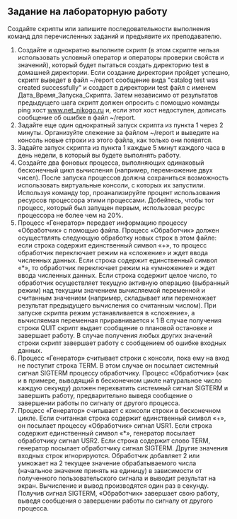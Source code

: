 ## Задание на лабораторную работу
Создайте скрипты или запишите последовательности выполнения команд для перечисленных заданий и
предъявите их преподавателю.
1. Создайте и однократно выполните скрипт (в этом скрипте нельзя использовать условный оператор и
операторы проверки свойств и значений), который будет пытаться создать директорию test в
домашней директории. Если создание директории пройдет успешно, скрипт выведет в файл ~/report
сообщение вида "catalog test was created successfully" и создаст в директории test
файл с именем Дата_Время_Запуска_Скрипта. Затем независимо от результатов предыдущего шага
скрипт должен опросить с помощью команды ping хост www.net_nikogo.ru и, если этот хост
недоступен, дописать сообщение об ошибке в файл ~/report.
2. Задайте еще один однократный запуск скрипта из пункта 1 через 2 минуты. Организуйте слежение за
файлом ~/report и выведите на консоль новые строки из этого файла, как только они появятся.
3. Задайте запуск скрипта из пункта 1 каждые 5 минут каждого часа в день недели, в который вы будете
выполнять работу.
4. Создайте два фоновых процесса, выполняющих одинаковый бесконечный цикл вычисления (например,
перемножение двух чисел). После запуска процессов должна сохраниться возможность использовать
виртуальные консоли, с которых их запустили. Используя команду top, проанализируйте процент
использования ресурсов процессора этими процессами. Добейтесь, чтобы тот процесс, который был
запущен первым, использовал ресурс процессора не более чем на 20%.
5. Процесс «Генератор» передает информацию процессу «Обработчик» с помощью файла. Процесс
«Обработчик» должен осуществлять следующую обработку новых строк в этом файле: если строка
содержит единственный символ «+», то процесс обработчик переключает режим на «сложение» и ждет
ввода численных данных. Если строка содержит единственный символ «*», то обработчик переключает
режим на «умножение» и ждет ввода численных данных. Если строка содержит целое число, то
обработчик осуществляет текущую активную операцию (выбранный режим) над текущим значением
вычисляемой переменной и считанным значением (например, складывает или перемножает результат
предыдущего вычисления со считанным числом). При запуске скрипта режим устанавливается в
«сложение», а вычисляемая переменная приравнивается к 1 В случае получения строки QUIT скрипт
выдает сообщение о плановой остановке и завершает работу. В случае получения любых других значений
строки скрипт завершает работу с сообщением об ошибке входных данных.
6. Процесс «Генератор» считывает строки с консоли, пока ему на вход не поступит строка TERM. В этом
случае он посылает системный сигнал SIGTERM процессу обработчику. Процесс «Обработчик» (как и в
примере, выводящий в бесконечном цикле натуральное число каждую секунду) должен перехватить
системный сигнал SIGTERM и завершить работу, предварительно выведя сообщение о завершении
работы по сигналу от другого процесса.
7. Процесс «Генератор» считывает с консоли строки в бесконечном цикле. Если считанная строка содержит
единственный символ «+», он посылает процессу «Обработчик» сигнал USR1. Если строка содержит
единственный символ «*», генератор посылает обработчику сигнал USR2. Если строка содержит слово
TERM, генератор посылает обработчику сигнал SIGTERM. Другие значения входных строк игнорируются.
Обработчик добавляет 2 или умножает на 2 текущее значение обрабатываемого числа (начальное
значение принять на единицу) в зависимости от полученного пользовательского сигнала и выводит
результат на экран. Вычисление и вывод производятся один раз в секунду. Получив сигнал SIGTERM,
«Обработчик» завершает свою работу, выведя сообщения о завершении работы по сигналу от другого
процесса.
